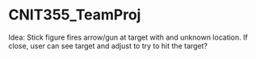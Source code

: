 # CNIT355_TeamProj

Idea:
Stick figure fires arrow/gun at target with and unknown location. If close, user can see target and adjust to try to hit the target?
